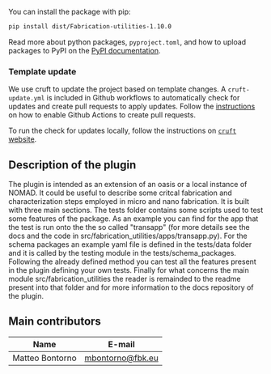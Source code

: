 You can install the package with pip:

```sh
pip install dist/Fabrication-utilities-1.10.0
```

Read more about python packages, `pyproject.toml`, and how to upload packages to PyPI
on the [PyPI documentation](https://packaging.python.org/en/latest/tutorials/packaging-projects/).


### Template update

We use cruft to update the project based on template changes. A `cruft-update.yml` is included in Github workflows to automatically check for updates and create pull requests to apply updates. Follow the [instructions](https://github.blog/changelog/2022-05-03-github-actions-prevent-github-actions-from-creating-and-approving-pull-requests/) on how to enable Github Actions to create pull requests.

To run the check for updates locally, follow the instructions on [`cruft` website](https://cruft.github.io/cruft/#updating-a-project).

## Description of the plugin

The plugin is intended as an extension of an oasis or a local instance of NOMAD. It could be useful to describe some critcal fabrication and characterization steps employed in micro and nano fabrication.
It is built with three main sections. The tests folder contains some scripts used to test some features
of the package. As an example you can find for the app that the test is run onto the the so
called "transapp" (for more details see the docs and the code in src/fabrication_utilities/apps/transapp.py). For the schema packages an example yaml file is defined in the tests/data folder and it is called by the testing module in the tests/schema_packages. Following the already defined method you can test all the features present in the plugin defining your own tests. Finally for what concerns the main module src/fabrication_utilities the reader is remainded to the readme present into that folder and for more information to the docs repository of the plugin.

## Main contributors
| Name | E-mail     |
|------|------------|
| Matteo Bontorno | [mbontorno@fbk.eu](mailto:mbontorno@fbk.eu)
